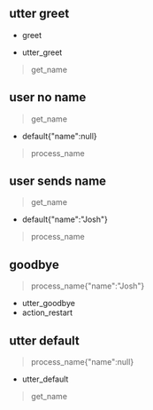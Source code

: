 ## utter greet
* greet
- utter_greet
> get_name

## user no name
> get_name
* default{"name":null}
> process_name

## user sends name
> get_name
* default{"name":"Josh"}
> process_name

## goodbye
> process_name{"name":"Josh"}
- utter_goodbye
- action_restart

## utter default
> process_name{"name":null}
- utter_default
> get_name
